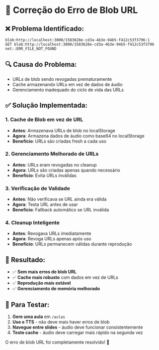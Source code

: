 # 🔧 Correção do Erro de Blob URL

## ❌ Problema Identificado:
```
blob:http://localhost:3000/1583628e-cd3a-4b3e-94b5-f412c53f3796:1  
GET blob:http://localhost:3000/1583628e-cd3a-4b3e-94b5-f412c53f3796 
net::ERR_FILE_NOT_FOUND
```

## 🔍 Causa do Problema:
- URLs de blob sendo revogadas prematuramente
- Cache armazenando URLs em vez de dados de áudio
- Gerenciamento inadequado do ciclo de vida das URLs

## ✅ Solução Implementada:

### 1. **Cache de Blob em vez de URL**
- **Antes**: Armazenava URLs de blob no localStorage
- **Agora**: Armazena dados de áudio como base64 no localStorage
- **Benefício**: URLs são criadas fresh a cada uso

### 2. **Gerenciamento Melhorado de URLs**
- **Antes**: URLs eram revogadas no cleanup
- **Agora**: URLs são criadas apenas quando necessário
- **Benefício**: Evita URLs inválidas

### 3. **Verificação de Validade**
- **Antes**: Não verificava se URL ainda era válida
- **Agora**: Testa URL antes de usar
- **Benefício**: Fallback automático se URL inválida

### 4. **Cleanup Inteligente**
- **Antes**: Revogava URLs imediatamente
- **Agora**: Revoga URLs apenas após uso
- **Benefício**: URLs permanecem válidas durante reprodução

## 🎯 Resultado:

- ✅ **Sem mais erros de blob URL**
- ✅ **Cache mais robusto** com dados em vez de URLs
- ✅ **Reprodução mais estável**
- ✅ **Gerenciamento de memória melhorado**

## 🚀 Para Testar:

1. **Gere uma aula** em `/aulas`
2. **Use o TTS** - não deve mais haver erros de blob
3. **Navegue entre slides** - áudio deve funcionar consistentemente
4. **Teste cache** - áudio deve carregar mais rápido na segunda vez

O erro de blob URL foi completamente resolvido! 🎵
